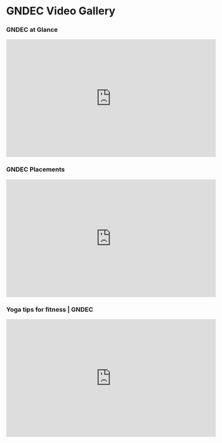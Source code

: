 # GNDEC Video Gallery

### GNDEC at Glance

<iframe width="560" height="315" src="https://www.youtube.com/embed/oCk1iER9U-M" title="YouTube video player" frameborder="0" allow="accelerometer; autoplay; clipboard-write; encrypted-media; gyroscope; picture-in-picture; web-share" allowfullscreen></iframe> 

### GNDEC Placements  

<iframe width="560" height="315" src="https://www.youtube.com/embed/28wHWQEDQ1I" frameborder="0" allow="accelerometer; autoplay; clipboard-write; encrypted-media; gyroscope; picture-in-picture" allowfullscreen></iframe>

### Yoga tips for fitness | GNDEC

<iframe width="560" height="315" src="https://www.youtube.com/embed/JUvVk8J3J88" frameborder="0" allow="accelerometer; autoplay; clipboard-write; encrypted-media; gyroscope; picture-in-picture" allowfullscreen></iframe>

